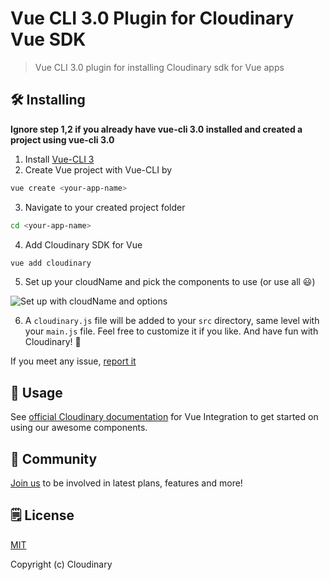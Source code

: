 # Vue CLI 3.0 Plugin for Cloudinary Vue SDK
> Vue CLI 3.0 plugin for installing Cloudinary sdk for Vue apps

## 🛠️ Installing

**Ignore step 1,2 if you already have vue-cli 3.0 installed and created a project using vue-cli 3.0**

1. Install [Vue-CLI 3](https://github.com/vuejs/vue-cli)
2. Create Vue project with Vue-CLI by

```bash
vue create <your-app-name>
```

3. Navigate to your created project folder

```bash
cd <your-app-name>
```

4. Add Cloudinary SDK for Vue

```bash
vue add cloudinary
```

5. Set up your cloudName and pick the components to use (or use all 😃)

![Set up with cloudName and options](http://bit.ly/2WSKTf0)

6. A `cloudinary.js` file will be added to your `src` directory, same level with your `main.js` file. Feel free to customize it if you like. And have fun with Cloudinary! 🤟

If you meet any issue, [report it](https://github.com/cloudinary/vue-cli-plugin-cloudinary/issues)

## 🚀 Usage

See [official Cloudinary documentation](https://cloudinary.com/documentation/vue_integration) for Vue Integration to get started on using our awesome components.

## 💬 Community

[Join us](https://www.facebook.com/groups/CloudinaryCommunity) to be involved in latest plans, features and more!

## 🗒️ License

[MIT](https://opensource.org/licenses/MIT)

Copyright (c) Cloudinary